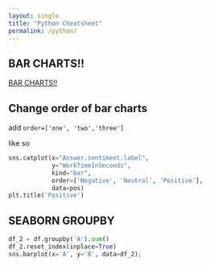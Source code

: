 ```yaml
--- 
layout: single
title: "Python Cheatsheet"
permalink: /python/
---
```


## BAR CHARTS!!

[BAR CHARTS!! ](https://danielcaraway.github.io/html/WK_5_Seaborn.html)

## Change order of bar charts

add ```order=['one', 'two','three']```

like so

```python
sns.catplot(x="Answer.sentiment.label", 
            y="WorkTimeInSeconds", 
            kind="bar", 
            order=['Negative', 'Neutral', 'Positive'], 
            data=pos)
plt.title('Positive')
```


## SEABORN GROUPBY

```python
df_2 = df.groupby('A').sum()
df_2.reset_index(inplace=True)
sns.barplot(x='A', y='B', data=df_2);